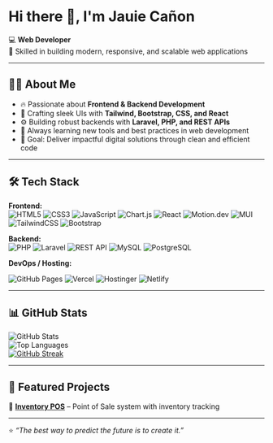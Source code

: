 # Hi there 👋, I'm Jauie Cañon  

💻 **Web Developer**  
🚀 Skilled in building modern, responsive, and scalable web applications  

---

## 🧑‍💻 About Me
- 🔥 Passionate about **Frontend & Backend Development**  
- 🎨 Crafting sleek UIs with **Tailwind, Bootstrap, CSS, and React**  
- ⚙️ Building robust backends with **Laravel, PHP, and REST APIs**  
- 🌱 Always learning new tools and best practices in web development  
- 🎯 Goal: Deliver impactful digital solutions through clean and efficient code  

---

## 🛠️ Tech Stack  

**Frontend:**  
![HTML5](https://img.shields.io/badge/-HTML5-E34F26?style=for-the-badge&logo=html5&logoColor=white)
![CSS3](https://img.shields.io/badge/-CSS3-1572B6?style=for-the-badge&logo=css3&logoColor=white)
![JavaScript](https://img.shields.io/badge/-JavaScript-F7DF1E?style=for-the-badge&logo=javascript&logoColor=black)
![Chart.js](https://img.shields.io/badge/-Chart.js-FF6384?style=for-the-badge&logo=chartdotjs&logoColor=white)
![React](https://img.shields.io/badge/-React-61DAFB?style=for-the-badge&logo=react&logoColor=black)
![Motion.dev](./motion-badge.svg)
![MUI](https://img.shields.io/badge/-MUI-007FFF?style=for-the-badge&logo=mui&logoColor=white)
![TailwindCSS](https://img.shields.io/badge/-TailwindCSS-38B2AC?style=for-the-badge&logo=tailwind-css&logoColor=white)
![Bootstrap](https://img.shields.io/badge/-Bootstrap-563D7C?style=for-the-badge&logo=bootstrap&logoColor=white)

**Backend:**  
![PHP](https://img.shields.io/badge/-PHP-777BB4?style=for-the-badge&logo=php&logoColor=white)
![Laravel](https://img.shields.io/badge/-Laravel-FF2D20?style=for-the-badge&logo=laravel&logoColor=white)
![REST API](https://img.shields.io/badge/-REST%20API-009688?style=for-the-badge&logo=postman&logoColor=white)
![MySQL](https://img.shields.io/badge/-MySQL-4479A1?style=for-the-badge&logo=mysql&logoColor=white)
![PostgreSQL](https://img.shields.io/badge/-PostgreSQL-336791?style=for-the-badge&logo=postgresql&logoColor=white)


**DevOps / Hosting:**  

![GitHub Pages](https://img.shields.io/badge/-GitHub%20Pages-222222?style=for-the-badge&logo=githubpages&logoColor=white)
![Vercel](https://img.shields.io/badge/-Vercel-000000?style=for-the-badge&logo=vercel&logoColor=white)
![Hostinger](https://img.shields.io/badge/-Hostinger-673DE6?style=for-the-badge&logo=hostinger&logoColor=white)
![Netlify](https://img.shields.io/badge/-Netlify-00C7B7?style=for-the-badge&logo=netlify&logoColor=white)

---

## 📊 GitHub Stats  
![GitHub Stats](https://github-readme-stats.vercel.app/api?username=JCDacuma&show_icons=true&theme=tokyonight&hide_border=true&count_private=true)  
![Top Languages](https://github-readme-stats.vercel.app/api/top-langs/?username=JCDacuma&layout=compact&theme=tokyonight&hide_border=true)  
[![GitHub Streak](https://streak-stats.demolab.com?user=JCDacuma&theme=tokyonight&hide_border=true)](https://git.io/streak-stats)

---

## 🚀 Featured Projects  


🔹 [**Inventory POS**](https://github.com/JCDacuma/inventoryPOS) – Point of Sale system with inventory tracking  


---

⭐️ *“The best way to predict the future is to create it.”*  
